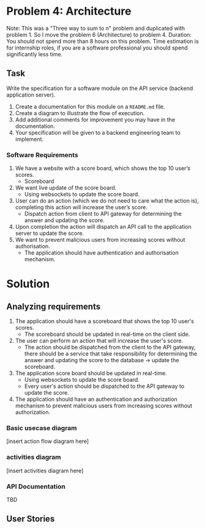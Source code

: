 # Problem 4: Architecture

Note: This was a "Three way to sum to n" problem and duplicated with problem 1. So I move the problem 6 (Architecture) to problem 4.
Duration: You should not spend more than 8 hours on this problem.
Time estimation is for internship roles, if you are a software professional you should spend significantly less time.

## Task

Write the specification for a software module on the API service (backend application server).

1. Create a documentation for this module on a `README.md` file.
2. Create a diagram to illustrate the flow of execution.
3. Add additional comments for improvement you may have in the documentation.
4. Your specification will be given to a backend engineering team to implement.

### Software Requirements

1. We have a website with a score board, which shows the top 10 user’s scores.
   - Scoreboard
2. We want live update of the score board.
   - Using websockets to update the score board.
3. User can do an action (which we do not need to care what the action is), completing this action will increase the user’s score.
   - Dispatch action from client to API gateway for determining the answer and updating the score.
4. Upon completion the action will dispatch an API call to the application server to update the score.
5. We want to prevent malicious users from increasing scores without authorisation.
   - The application should have authentication and authorisation mechanism.

# Solution

## Analyzing requirements

1. The application should have a scoreboard that shows the top 10 user's scores.
   - The scoreboard should be updated in real-time on the client side.
2. The user can perform an action that will increase the user's score.
   - The action should be dispatched from the client to the API gateway, there should be a service that take responsibility for determining the answer and updating the score to the database -> update the scoreboard.
3. The application score board should be updated in real-time.
   - Using websockets to update the score board.
   - Every user's action should be dispatched to the API gateway to update the score.
4. The application should have an authentication and authorization mechanism to prevent malicious users from increasing scores without authorization.

### Basic usecase diagram

[insert action flow diagram here]

### activities diagram

[insert activities diagram here]

### API Documentation

TBD

## User Stories
